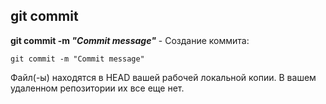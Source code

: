 ## git commit

**git commit -m *"Commit message"*** - Создание коммита:

```bash=
git commit -m "Commit message"
```

Файл(-ы) находятся в HEAD вашей рабочей локальной копии. В вашем удаленном репозитории их все еще нет.